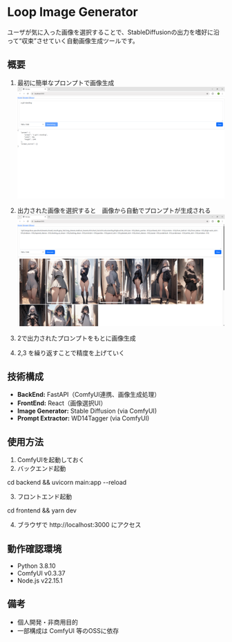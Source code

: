 # Loop Image Generator

ユーザが気に入った画像を選択することで、StableDiffusionの出力を嗜好に沿って“収束”させていく自動画像生成ツールです。

## 概要

1. 最初に簡単なプロンプトで画像生成
![説明画像01](images/ss01.png)

2. 出力された画像を選択すると　画像から自動でプロンプトが生成される
![説明画像02](images/ss02.png)

3. 2で出力されたプロンプトをもとに画像生成

4. 2,3 を繰り返すことで精度を上げていく

## 技術構成

- **BackEnd:** FastAPI（ComfyUI連携、画像生成処理）
- **FrontEnd:** React（画像選択UI）
- **Image Generator:** Stable Diffusion (via ComfyUI)
- **Prompt Extractor:** WD14Tagger (via ComfyUI)

## 使用方法

1. ComfyUIを起動しておく
2. バックエンド起動

cd backend && uvicorn main:app --reload

3. フロントエンド起動

cd frontend && yarn dev

4. ブラウザで http://localhost:3000 にアクセス

## 動作確認環境

- Python 3.8.10
- ComfyUI v0.3.37
- Node.js v22.15.1

## 備考

- 個人開発・非商用目的
- 一部構成は ComfyUI 等のOSSに依存

